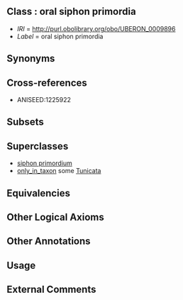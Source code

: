 
## Class : oral siphon primordia

 * *IRI* = http://purl.obolibrary.org/obo/UBERON_0009896
 * *Label* = oral siphon primordia

## Synonyms


## Cross-references

 * ANISEED:1225922

## Subsets


## Superclasses

 * [siphon primordium](../../UBERON/94/UBERON_0009894.md)
 * [only_in_taxon](../../RO/60/RO_0002160.md) some [Tunicata](../../NCBITaxon/12/NCBITaxon_7712.md)

## Equivalencies


## Other Logical Axioms


## Other Annotations


## Usage


## External Comments

